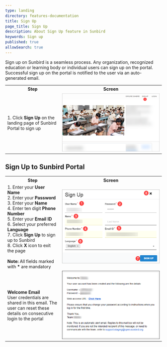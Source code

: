 ```yaml
---
type: landing
directory: features-documentation
title: Sign Up
page_title: Sign Up 
description: About Sign Up feature in Sunbird 
keywords: Sign up
published: true
allowSearch: true
---
```

Sign up on Sunbird is a seamless process. Any organization, recognized education or learning body or individual users can sign up on the portal. Successful sign up on the portal is notified to the user via an auto-generated email.

<table>
	<tr>
		<th style="width:35%;">Step</th>
		<th style="width:65%;">Screen</th>
	</tr>
	<tr>
		<td>1. Click <b>Sign Up</b> on the landing page of Sunbird Portal to sign up
    </td>
    <td><img src="features-documentation/images/landingsignup.png"></td>
    </tr>
    </table>

## Sign Up to Sunbird Portal

<table>
	<tr>
		<th style="width:35%;">Step</th>
		<th style="width:65%;">Screen</th>
	</tr>
	<tr>
  <td>1. Enter your <b>User Name</b> <br>2. Enter your <b>Password</b> <br>3. Enter your <b>Name</b> <br>4. Enter ten digit <b>Phone Number</b> <br>5. Enter your <b>Email ID</b> <br>6. Select your preferred <b>Language</b> <br>7. Click <b>Sign Up</b> to sign up to Sunbird <br>8. Click <b>X</b> icon to exit the page <br><br><b>Note:</b> All fields marked with <b>*</b> are mandatory 
  </td>
  <td><img src="features-documentation/images/signup1.png"></td>
  </tr>
  <tr>
  <td><b>Welcome Email</b> <br>User credentials are shared in this email. The user can reset these details on consecutive login to the portal</td> 
	<td><img src="features-documentation/images/welcomemessage.png"></td>
	</tr>
	</table>
	
